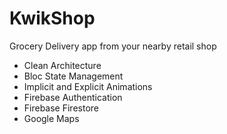# KwikShop

Grocery Delivery app from your nearby retail shop
- Clean Architecture
- Bloc State Management
- Implicit and Explicit Animations
- Firebase Authentication
- Firebase Firestore
- Google Maps







